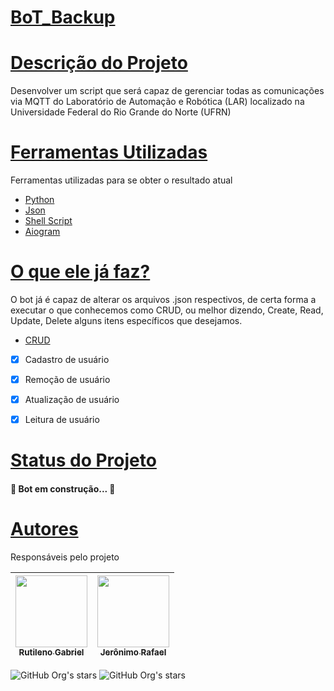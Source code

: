 <h1 align="left">
    <a href="https://pt-br.reactjs.org/">BoT_Backup</a>

<h1 align="left">
    <a href="https://pt-br.reactjs.org/">Descrição do Projeto</a>
</h1>
<p align="left">Desenvolver um script que será capaz de gerenciar todas as comunicações via MQTT do Laboratório de Automação e Robótica (LAR) 
localizado na Universidade Federal do Rio Grande do Norte (UFRN) </p>

<h1 align="left">
    <a href="https://pt-br.reactjs.org/">Ferramentas Utilizadas</a>
</h1>
<p align="left"> Ferramentas utilizadas para se obter o resultado atual </p>
    
    
- [Python](https://www.python.org/)
- [Json](https://www.json.org/json-en.html)
- [Shell Script](https://www.devmedia.com.br/introducao-ao-shell-script-no-linux/25778)
- [Aiogram](https://docs.aiogram.dev/en/latest/)

<h1 align="left">
    <a href="https://pt-br.reactjs.org/">O que ele já faz? </a>
</h1>
<p align="left"> O bot já é capaz de alterar os arquivos .json respectivos, de certa forma a executar o que conhecemos como CRUD, ou melhor dizendo,
Create, Read, Update, Delete alguns itens específicos que desejamos.</p>

- [CRUD](https://developer.mozilla.org/pt-BR/docs/Glossary/CRUD#:~:text=CRUD%20(Create%2C%20Read%2C%20Update,opera%C3%A7%C3%B5es%20b%C3%A1sicas%20de%20armazenamento%20persistente.))

- [x] Cadastro de usuário
- [x] Remoção de usuário
- [x] Atualização de usuário
- [x] Leitura de usuário



<h1 align="left">
    <a href="https://pt-br.reactjs.org/">Status do Projeto</a>
</h1>

<h4 align="left"> 
	🚧  Bot em construção...  🚧
</h4>

<h1 align="left">
    <a href="https://pt-br.reactjs.org/">Autores</a>
</h1>
</h1>
<p align="left"> Responsáveis pelo projeto </p>

| [<img src="https://avatars.githubusercontent.com/u/92885893?v=4" width=115><br><sub>Rutileno Gabriel</sub>](https://github.com/BigLeno) |  [<img src="https://avatars.githubusercontent.com/u/33181004?v=4" width=115><br><sub>Jerônimo Rafael</sub>](https://github.com/jerbao) | 
| :---: | :---: | 

![GitHub Org's stars](https://img.shields.io/github/stars/BigLeno?style=social) ![GitHub Org's stars](https://img.shields.io/github/stars/jerbao?style=social)



